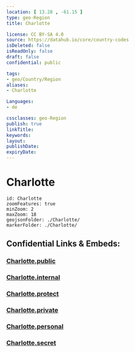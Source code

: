 ```yaml
---
location: [ 13.28 , -61.15 ] 
type: geo-Region
title: Charlotte

license: CC BY-SA 4.0
source: https://datahub.io/core/country-codes
isDeleted: false
isReadOnly: false
draft: false
confidential: public

tags:
- geo/Country/Region
aliases:
- Charlotte

Languages:
- de

cssclasses: geo-Region
publish: true
linkTitle: 
keywords: 
layout: 
publishDate: 
expiryDate: 
---
```


# Charlotte

```leaflet
id: Charlotte
zoomFeatures: true 
minZoom: 2 
maxZoom: 18
geojsonFolder: ./Charlotte/
markerFolder: ./Charlotte/
```


## Confidential Links & Embeds: 

### [Charlotte.public](/_public/\Earth\Continent\America~Caribbean\Saint_Vincent_and_Grenadines\CountiesCharlotte.public.md) 

### [Charlotte.internal](/_internal/\Earth\Continent\America~Caribbean\Saint_Vincent_and_Grenadines\CountiesCharlotte.internal.md) 

### [Charlotte.protect](/_protect/\Earth\Continent\America~Caribbean\Saint_Vincent_and_Grenadines\CountiesCharlotte.protect.md) 

### [Charlotte.private](/_private/\Earth\Continent\America~Caribbean\Saint_Vincent_and_Grenadines\CountiesCharlotte.private.md) 

### [Charlotte.personal](/_personal/\Earth\Continent\America~Caribbean\Saint_Vincent_and_Grenadines\CountiesCharlotte.personal.md) 

### [Charlotte.secret](/_secret/\Earth\Continent\America~Caribbean\Saint_Vincent_and_Grenadines\CountiesCharlotte.secret.md)

